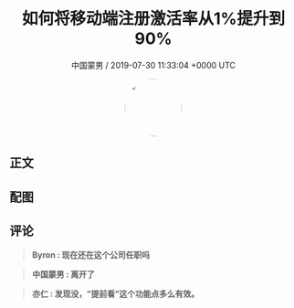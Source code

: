 <h1 align="center">如何将移动端注册激活率从1%提升到90%</h1>
<p align="center">
    <a>中国蒙男 / 2019-07-30 11:33:04 &#43;0000 UTC</a>
</p>

<div align="center">
    <img src="https://images.zsxq.com/FrN5Lo7wHC6ILeIOYoKx98J186BP?e=1590940799&amp;token=kIxbL07-8jAj8w1n4s9zv64FuZZNEATmlU_Vm6zD:t0lzHIlebWM7NxU8tA7XRrjXqCc=" width="100" height="100" style="border:1px solid;border-radius:50%; color:#ffffff"/>
</div>

## 正文

<div>

</div>

## 配图
<div class="image" align="center">

</div>

## 评论

<div align="left">
<div>

<blockquote >
<span> <strong>Byron : 现在还在这个公司任职吗 </strong></span>
</blockquote>

<blockquote >
<span> <strong>中国蒙男 : 离开了 </strong></span>
</blockquote>

<blockquote >
<span> <strong>亦仁 : 发现没，“提前看”这个功能点多么有效。 </strong></span>
</blockquote>

</div>
</div>